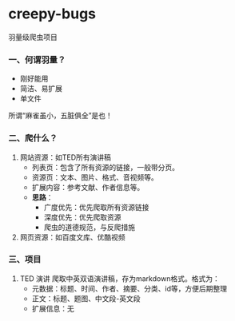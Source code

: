 # creepy-bugs
羽量级爬虫项目

### 一、何谓羽量？

- 刚好能用
- 简洁、易扩展
- 单文件

所谓“麻雀虽小，五脏俱全”是也！

### 二、爬什么？

1. 网站资源：如TED所有演讲稿
   - 列表页：包含了所有资源的链接，一般带分页。
   - 资源页：文本、图片、格式、音视频等。
   - 扩展内容：参考文献、作者信息等。
   - **思路**：
     - 广度优先：优先爬取所有资源链接
     - 深度优先：优先爬取资源
     - 爬虫的道德规范，与反爬措施
2. 网页资源：如百度文库、优酷视频

### 三、项目

1. TED 演讲
   爬取中英双语演讲稿，存为markdown格式。格式为：
   - 元数据：标题、时间、作者、摘要、分类、id等，方便后期整理
   - 正文：标题、题图、中文段-英文段
   - 扩展信息：无